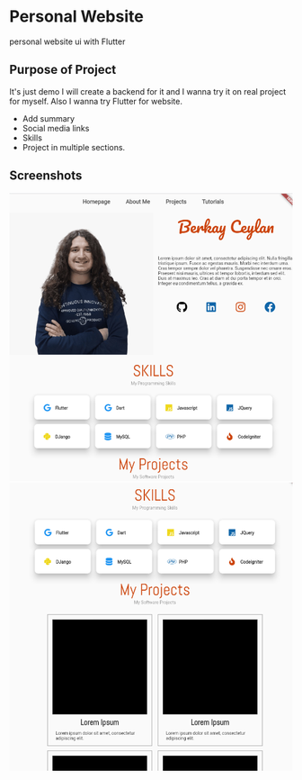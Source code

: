 # Personal Website
personal website ui with Flutter

## Purpose of Project

It's just demo I will create a backend for it and I wanna try it on real project for myself. Also I wanna try Flutter for website.

- Add summary
- Social media links
- Skills
- Project in multiple sections.

## Screenshots

<img src="https://github.com/berkayceylan/flutter_personal_website/blob/main/ss/ss-1.png" />

<img src="https://github.com/berkayceylan/flutter_personal_website/blob/main/ss/ss-2.png" />
